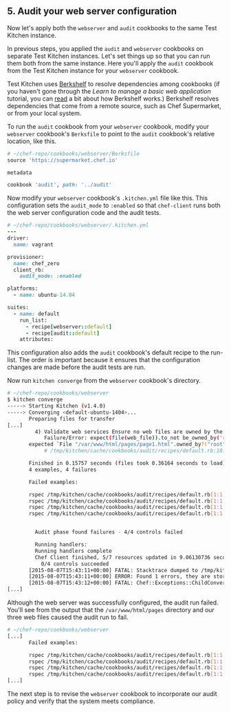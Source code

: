 ## 5. Audit your web server configuration

Now let's apply both the `webserver` and `audit` cookbooks to the same Test Kitchen instance.

In previous steps, you applied the `audit` and `webserver` cookbooks on separate Test Kitchen instances. Let's set things up so that you can run them both from the same instance. Here you'll apply the `audit` cookbook from the Test Kitchen instance for your `webserver` cookbook.

Test Kitchen uses [Berkshelf](http://berkshelf.com) to resolve dependencies among cookbooks (if you haven't gone through the _Learn to manage a basic web application_ tutorial, you can [read](/manage-a-web-app/ubuntu/apply-and-verify-your-web-server-configuration#1uploadyourcookbooktothechefserver) a bit about how Berkshelf works.) Berkshelf resolves dependencies that come from a remote source, such as Chef Supermarket, or from your local system.

To run the `audit` cookbook from your `webserver` cookbook, modify your `webserver` cookbook's <code class="file-path">Berksfile</code> to point to the `audit` cookbook's relative location, like this.

```ruby
# ~/chef-repo/cookbooks/webserver/Berksfile
source 'https://supermarket.chef.io'

metadata

cookbook 'audit', path: '../audit'
```

Now modify your `webserver` cookbook's <code class="file-path">.kitchen.yml</code> file like this. This configuration sets the `audit_mode` to `:enabled` so that `chef-client` runs both the web server configuration code and the audit tests.

```ruby
# ~/chef-repo/cookbooks/webserver/.kitchen.yml
---
driver:
  name: vagrant

provisioner:
  name: chef_zero
  client_rb:
    audit_mode: :enabled

platforms:
  - name: ubuntu-14.04

suites:
  - name: default
    run_list:
      - recipe[webserver::default]
      - recipe[audit::default]
    attributes:
```

This configuration also adds the `audit` cookbook's default recipe to the run-list. The order is important because it ensures that the configuration changes are made before the audit tests are run.

Now run `kitchen converge` from the `webserver` cookbook's directory.

```bash
# ~/chef-repo/cookbooks/webserver
$ kitchen converge
-----> Starting Kitchen (v1.4.0)
-----> Converging <default-ubuntu-1404>...
       Preparing files for transfer
[...]
         4) Validate web services Ensure no web files are owned by the root user /var/www/html/pages/page1.html is not owned by the root user
            Failure/Error: expect(file(web_file)).to_not be_owned_by('root')
       expected `File "/var/www/html/pages/page1.html".owned_by?("root")` to return false, got true
            # /tmp/kitchen/cache/cookbooks/audit/recipes/default.rb:10:in `block (4 levels) in from_file'

       Finished in 0.15757 seconds (files took 0.36164 seconds to load)
       4 examples, 4 failures

       Failed examples:

       rspec /tmp/kitchen/cache/cookbooks/audit/recipes/default.rb[1:1:1] # Validate web services Ensure no web files are owned by the root user /var/www/html/index.html is not owned by the root user
       rspec /tmp/kitchen/cache/cookbooks/audit/recipes/default.rb[1:1:2] # Validate web services Ensure no web files are owned by the root user /var/www/html/pages is not owned by the root user
       rspec /tmp/kitchen/cache/cookbooks/audit/recipes/default.rb[1:1:3] # Validate web services Ensure no web files are owned by the root user /var/www/html/pages/page2.html is not owned by the root user
       rspec /tmp/kitchen/cache/cookbooks/audit/recipes/default.rb[1:1:4] # Validate web services Ensure no web files are owned by the root user /var/www/html/pages/page1.html is not owned by the root user


         Audit phase found failures - 4/4 controls failed

         Running handlers:
         Running handlers complete
         Chef Client finished, 5/7 resources updated in 9.06130736 seconds
           0/4 controls succeeded
       [2015-08-07T15:43:11+00:00] FATAL: Stacktrace dumped to /tmp/kitchen/cache/chef-stacktrace.out
       [2015-08-07T15:43:11+00:00] ERROR: Found 1 errors, they are stored in the backtrace
       [2015-08-07T15:43:12+00:00] FATAL: Chef::Exceptions::ChildConvergeError: Chef run process exited unsuccessfully (exit code 1)
[...]
```

Although the web server was successfully configured, the audit run failed. You'll see from the output that the <code class="file-path">/var/www/html/pages</code> directory and our three web files caused the audit run to fail.

```bash
# ~/chef-repo/cookbooks/webserver
[...]
       Failed examples:

       rspec /tmp/kitchen/cache/cookbooks/audit/recipes/default.rb[1:1:1] # Validate web services Ensure no web files are owned by the root user /var/www/html/index.html is not owned by the root user
       rspec /tmp/kitchen/cache/cookbooks/audit/recipes/default.rb[1:1:2] # Validate web services Ensure no web files are owned by the root user /var/www/html/pages is not owned by the root user
       rspec /tmp/kitchen/cache/cookbooks/audit/recipes/default.rb[1:1:3] # Validate web services Ensure no web files are owned by the root user /var/www/html/pages/page2.html is not owned by the root user
       rspec /tmp/kitchen/cache/cookbooks/audit/recipes/default.rb[1:1:4] # Validate web services Ensure no web files are owned by the root user /var/www/html/pages/page1.html is not owned by the root user
[...]
```

The next step is to revise the `webserver` cookbook to incorporate our audit policy and verify that the system meets compliance.
